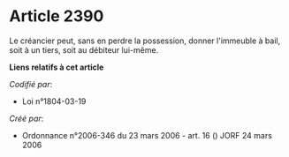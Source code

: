 # Article 2390

Le créancier peut, sans en perdre la possession, donner l'immeuble à bail, soit à un tiers, soit au débiteur lui-même.

**Liens relatifs à cet article**

_Codifié par_:

  - Loi n°1804-03-19

_Créé par_:

  - Ordonnance n°2006-346 du 23 mars 2006 - art. 16 () JORF 24 mars 2006
